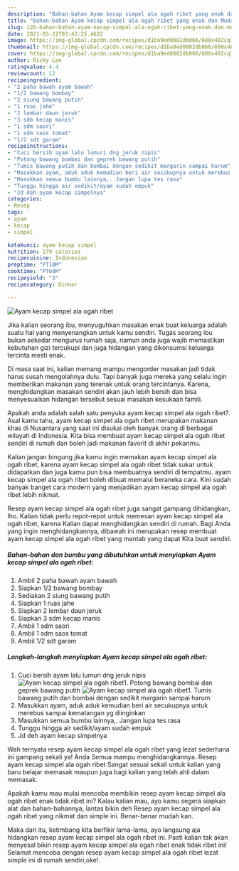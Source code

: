 ```yaml
---
description: "Bahan-bahan Ayam kecap simpel ala ogah ribet yang enak dan Mudah Dibuat"
title: "Bahan-bahan Ayam kecap simpel ala ogah ribet yang enak dan Mudah Dibuat"
slug: 126-bahan-bahan-ayam-kecap-simpel-ala-ogah-ribet-yang-enak-dan-mudah-dibuat
date: 2021-03-22T03:43:25.462Z
image: https://img-global.cpcdn.com/recipes/d1ba9ed0082db066/680x482cq70/ayam-kecap-simpel-ala-ogah-ribet-foto-resep-utama.jpg
thumbnail: https://img-global.cpcdn.com/recipes/d1ba9ed0082db066/680x482cq70/ayam-kecap-simpel-ala-ogah-ribet-foto-resep-utama.jpg
cover: https://img-global.cpcdn.com/recipes/d1ba9ed0082db066/680x482cq70/ayam-kecap-simpel-ala-ogah-ribet-foto-resep-utama.jpg
author: Ricky Lee
ratingvalue: 4.4
reviewcount: 12
recipeingredient:
- "2 paha bawah ayam bawah"
- "1/2 bawang bombay"
- "2 siung bawang putih"
- "1 ruas jahe"
- "2 lembar daun jeruk"
- "3 sdm kecap manis"
- "1 sdm saori"
- "1 sdm saos tomat"
- "1/2 sdt garam"
recipeinstructions:
- "Cuci bersih ayam lalu lumuri dng jeruk nipis"
- "Potong bawang bombai dan geprek bawang putih"
- "Tumis bawang putih dan bombai dengan sedikit margarin sampai harum"
- "Masukkan ayam, aduk aduk kemudian beri air secukupnya untuk merebus sampai kematangan yg diinginkan"
- "Masukkan semua bumbu lainnya,. Jangan lupa tes rasa"
- "Tunggu hingga air sedikit/ayam sudah empuk"
- "Jd deh ayam kecap simpelnya"
categories:
- Resep
tags:
- ayam
- kecap
- simpel

katakunci: ayam kecap simpel 
nutrition: 279 calories
recipecuisine: Indonesian
preptime: "PT10M"
cooktime: "PT60M"
recipeyield: "3"
recipecategory: Dinner

---
```



![Ayam kecap simpel ala ogah ribet](https://img-global.cpcdn.com/recipes/d1ba9ed0082db066/680x482cq70/ayam-kecap-simpel-ala-ogah-ribet-foto-resep-utama.jpg)

Jika kalian seorang ibu, menyuguhkan masakan enak buat keluarga adalah suatu hal yang menyenangkan untuk kamu sendiri. Tugas seorang ibu bukan sekedar mengurus rumah saja, namun anda juga wajib memastikan kebutuhan gizi tercukupi dan juga hidangan yang dikonsumsi keluarga tercinta mesti enak.

Di masa  saat ini, kalian memang mampu mengorder masakan jadi tidak harus susah mengolahnya dulu. Tapi banyak juga mereka yang selalu ingin memberikan makanan yang terenak untuk orang tercintanya. Karena, menghidangkan masakan sendiri akan jauh lebih bersih dan bisa menyesuaikan hidangan tersebut sesuai masakan kesukaan famili. 



Apakah anda adalah salah satu penyuka ayam kecap simpel ala ogah ribet?. Asal kamu tahu, ayam kecap simpel ala ogah ribet merupakan makanan khas di Nusantara yang saat ini disukai oleh banyak orang di berbagai wilayah di Indonesia. Kita bisa membuat ayam kecap simpel ala ogah ribet sendiri di rumah dan boleh jadi makanan favorit di akhir pekanmu.

Kalian jangan bingung jika kamu ingin memakan ayam kecap simpel ala ogah ribet, karena ayam kecap simpel ala ogah ribet tidak sukar untuk didapatkan dan juga kamu pun bisa membuatnya sendiri di tempatmu. ayam kecap simpel ala ogah ribet boleh dibuat memalui beraneka cara. Kini sudah banyak banget cara modern yang menjadikan ayam kecap simpel ala ogah ribet lebih nikmat.

Resep ayam kecap simpel ala ogah ribet juga sangat gampang dihidangkan, lho. Kalian tidak perlu repot-repot untuk memesan ayam kecap simpel ala ogah ribet, karena Kalian dapat menghidangkan sendiri di rumah. Bagi Anda yang ingin menghidangkannya, dibawah ini merupakan resep membuat ayam kecap simpel ala ogah ribet yang mantab yang dapat Kita buat sendiri.

<!--inarticleads1-->

##### Bahan-bahan dan bumbu yang dibutuhkan untuk menyiapkan Ayam kecap simpel ala ogah ribet:

1. Ambil 2 paha bawah ayam bawah
1. Siapkan 1/2 bawang bombay
1. Sediakan 2 siung bawang putih
1. Siapkan 1 ruas jahe
1. Siapkan 2 lembar daun jeruk
1. Siapkan 3 sdm kecap manis
1. Ambil 1 sdm saori
1. Ambil 1 sdm saos tomat
1. Ambil 1/2 sdt garam




<!--inarticleads2-->

##### Langkah-langkah menyiapkan Ayam kecap simpel ala ogah ribet:

1. Cuci bersih ayam lalu lumuri dng jeruk nipis
<img src="https://img-global.cpcdn.com/steps/6d637275aac55514/160x128cq70/ayam-kecap-simpel-ala-ogah-ribet-langkah-memasak-1-foto.jpg" alt="Ayam kecap simpel ala ogah ribet">1. Potong bawang bombai dan geprek bawang putih
<img src="https://img-global.cpcdn.com/steps/1137c3e19058df35/160x128cq70/ayam-kecap-simpel-ala-ogah-ribet-langkah-memasak-2-foto.jpg" alt="Ayam kecap simpel ala ogah ribet">1. Tumis bawang putih dan bombai dengan sedikit margarin sampai harum
1. Masukkan ayam, aduk aduk kemudian beri air secukupnya untuk merebus sampai kematangan yg diinginkan
1. Masukkan semua bumbu lainnya,. Jangan lupa tes rasa
1. Tunggu hingga air sedikit/ayam sudah empuk
1. Jd deh ayam kecap simpelnya




Wah ternyata resep ayam kecap simpel ala ogah ribet yang lezat sederhana ini gampang sekali ya! Anda Semua mampu menghidangkannya. Resep ayam kecap simpel ala ogah ribet Sangat sesuai sekali untuk kalian yang baru belajar memasak maupun juga bagi kalian yang telah ahli dalam memasak.

Apakah kamu mau mulai mencoba membikin resep ayam kecap simpel ala ogah ribet enak tidak ribet ini? Kalau kalian mau, ayo kamu segera siapkan alat dan bahan-bahannya, lantas bikin deh Resep ayam kecap simpel ala ogah ribet yang nikmat dan simple ini. Benar-benar mudah kan. 

Maka dari itu, ketimbang kita berfikir lama-lama, ayo langsung aja hidangkan resep ayam kecap simpel ala ogah ribet ini. Pasti kalian tak akan menyesal bikin resep ayam kecap simpel ala ogah ribet enak tidak ribet ini! Selamat mencoba dengan resep ayam kecap simpel ala ogah ribet lezat simple ini di rumah sendiri,oke!.

